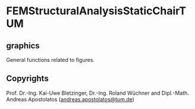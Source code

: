 FEMStructuralAnalysisStaticChairTUM
===================================

graphics
--------

General functions related to figures.

Copyrights
----------

Prof. Dr.-Ing. Kai-Uwe Bletzinger, Dr.-Ing. Roland Wüchner and Dipl.-Math. Andreas Apostolatos (andreas.apostolatos@tum.de)
